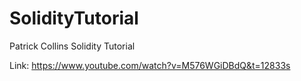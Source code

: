 # SolidityTutorial
Patrick Collins Solidity Tutorial

Link: https://www.youtube.com/watch?v=M576WGiDBdQ&t=12833s
